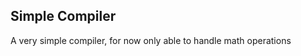 Simple Compiler
---------------

A very simple compiler, for now only able to handle math operations
